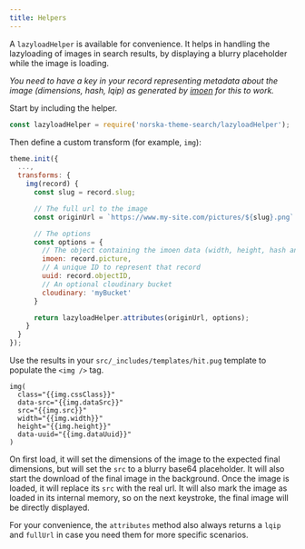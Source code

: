 ```yaml
---
title: Helpers
---
```


A `lazyloadHelper` is available for convenience. It helps in handling the
lazyloading of images in search results, by displaying a blurry placeholder
while the image is loading.

_You need to have a key in your record representing metadata about the image
(dimensions, hash, lqip) as generated by
[imoen](https://projects.pixelastic.com/imoen/) for this to work._

Start by including the helper.

```javascript
const lazyloadHelper = require('norska-theme-search/lazyloadHelper');
```

Then define a custom transform (for example, `img`):

```javascript
theme.init({
  ...,
  transforms: {
    img(record) {
      const slug = record.slug;

      // The full url to the image
      const originUrl = `https://www.my-site.com/pictures/${slug}.png`

      // The options
      const options = {
        // The object containing the imoen data (width, height, hash and lqip)
        imoen: record.picture,
        // A unique ID to represent that record
        uuid: record.objectID,
        // An optional cloudinary bucket
        cloudinary: 'myBucket'
      }

      return lazyloadHelper.attributes(originUrl, options);
    }
  }
});
```

Use the results in your `src/_includes/templates/hit.pug` template to populate
the `<img />` tag.

```pug
img(
  class="{{img.cssClass}}" 
  data-src="{{img.dataSrc}}" 
  src="{{img.src}}" 
  width="{{img.width}}" 
  height="{{img.height}}" 
  data-uuid="{{img.dataUuid}}"
)
```

On first load, it will set the dimensions of the image to the expected final
dimensions, but will set the `src` to a blurry base64 placeholder. It will also
start the download of the final image in the background. Once the image is
loaded, it will replace its `src` with the real url. It will also mark the image
as loaded in its internal memory, so on the next keystroke, the final image will
be directly displayed.

For your convenience, the `attributes` method also always returns a `lqip` and
`fullUrl` in case you need them for more specific scenarios.

